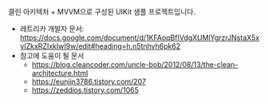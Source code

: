 클린 아키텍처 + MVVM으로 구성된 UIKit 샘플 프로젝트입니다.
- 레트리카 개발자 문서: https://docs.google.com/document/d/1KFAoqBfIVdgXUMlYgrzrJNstaX5xyIZkxRZIxkIwI9w/edit#heading=h.n5tnhvh6pk62
- 참고에 도움이 될 문서
  - https://blog.cleancoder.com/uncle-bob/2012/08/13/the-clean-architecture.html
  - https://eunjin3786.tistory.com/207
  - https://zeddios.tistory.com/1065

